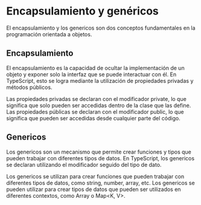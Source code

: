 # Encapsulamiento y genéricos

El encapsulamiento y los genericos son dos conceptos fundamentales en la programación orientada a objetos.

## Encapsulamiento

El encapsulamiento es la capacidad de ocultar la implementación de un objeto y exponer solo la interfaz que se puede interactuar con él. En TypeScript, esto se logra mediante la utilización de propiedades privadas y métodos públicos.

Las propiedades privadas se declaran con el modificador private, lo que significa que solo pueden ser accedidas dentro de la clase que las define.
Las propiedades públicas se declaran con el modificador public, lo que significa que pueden ser accedidas desde cualquier parte del código.

## Genericos

Los genericos son un mecanismo que permite crear funciones y tipos que pueden trabajar con diferentes tipos de datos. En TypeScript, los genericos se declaran utilizando el modificador <T> seguido del tipo de dato.

Los genericos se utilizan para crear funciones que pueden trabajar con diferentes tipos de datos, como string, number, array, etc.
Los genericos se pueden utilizar para crear tipos de datos que pueden ser utilizados en diferentes contextos, como Array<T> o Map<K, V>.
